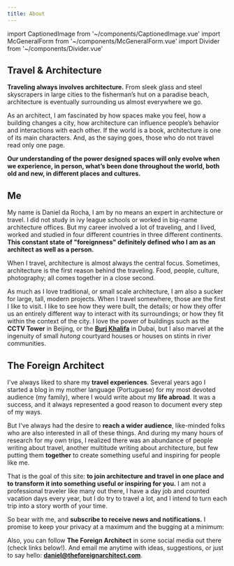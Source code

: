 ```yaml
---
title: About
---
```

import CaptionedImage from '~/components/CaptionedImage.vue'
import McGeneralForm from '~/components/McGeneralForm.vue'
import Divider from '~/components/Divider.vue'



## Travel &amp; Architecture

**Traveling always involves architecture.** From sleek glass and steel skyscrapers in large cities to the fisherman’s hut on a paradise beach, architecture is eventually surrounding us almost everywhere we go.

As an architect, I am fascinated by how spaces make you feel, how a building changes a city, how architecture can influence people’s behavior and interactions with each other. If the world is a book, architecture is one of its main characters. And, as the saying goes, those who do not travel read only one page.

**Our understanding of the power designed spaces will only evolve when we experience, in person, what’s been done throughout the world, both old and new, in different places and cultures.**

<divider/>

## Me

My name is Daniel da Rocha, I am by no means an expert in architecture or travel. I did not study in ivy league schools or worked in big-name architecture offices. But my career involved a lot of traveling, and I lived, worked and studied in four different countries in three different continents. **This constant state of "foreignness" definitely defined who I am as an architect as well as a person.**

<captioned-image alt="Me visiting the future tallest building in Beijing" caption="Me visiting the future tallest building in Beijing" imgFile="daniel.jpg" format="v"/>

When I travel, architecture is almost always the central focus. Sometimes, architecture is the first reason behind the traveling. Food, people, culture, photography; all comes together in a close second.

As much as I love traditional, or small scale architecture, I am also a sucker for large, tall, modern projects. When I travel somewhere, those are the first I like to visit. I like to see how they were built, the details; or how they offer us an entirely different way to interact with its surroundings; or how they fit within the context of the city. I love the power of buildings such as the **CCTV Tower** in Beijing, or the **[Burj Khalifa](../blog/quick-guide-visit-worlds-tallest-building-burj-khalifa-dubai.md)** in Dubai, but I also marvel at the ingenuity of small _hutong_ courtyard houses or houses on stints in river communities.

<divider/>

## The Foreign Architect

I've always liked to share my **travel experiences**. Several years ago I started a blog in my mother language (Portuguese) for my most devoted audience (my family), where I would write about my **life abroad**. It was a success, and it always represented a good reason to document every step of my ways.

But I've always had the desire to **reach a wider audience**, like-minded folks who are also interested in all of these things. And during my many hours of research for my own trips, I realized there was an abundance of people writing about travel, another multitude writing about architecture, but few putting them **together** to create something useful and inspiring for people like me.

That is the goal of this site: **to join architecture and travel in one place and to transform it into something useful or inspiring for you.** I am not a professional traveler like many out there, I have a day job and counted vacation days every year, but I do try to travel a lot, and I intend to turn each trip into a story worth of your time.

So bear with me, and **subscribe to receive news and notifications.** I promise to keep your privacy at a maximum and the bugging at a minimum:

<mc-general-form />

Also, you can follow **The Foreign Architect** in some social media out there (check links below!). And email me anytime with ideas, suggestions, or just to say hello: **daniel@theforeignarchitect.com**.
